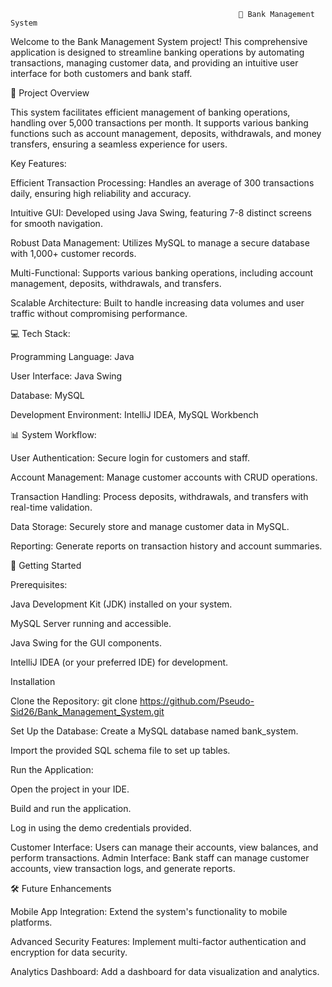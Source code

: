                                                        🏦 Bank Management System
Welcome to the Bank Management System project! This comprehensive application is designed to streamline banking operations by automating transactions, managing customer data, and providing an intuitive user interface for both customers and bank staff.

📜 Project Overview

This system facilitates efficient management of banking operations, handling over 5,000 transactions per month. It supports various banking functions such as account management, deposits, withdrawals, and money transfers, ensuring a seamless experience for users.


Key Features:

Efficient Transaction Processing: Handles an average of 300 transactions daily, ensuring high reliability and accuracy.

Intuitive GUI: Developed using Java Swing, featuring 7-8 distinct screens for smooth navigation.

Robust Data Management: Utilizes MySQL to manage a secure database with 1,000+ customer records.

Multi-Functional: Supports various banking operations, including account management, deposits, withdrawals, and transfers.

Scalable Architecture: Built to handle increasing data volumes and user traffic without compromising performance.



💻 Tech Stack:


Programming Language: Java

User Interface: Java Swing

Database: MySQL

Development Environment: IntelliJ IDEA, MySQL Workbench



📊 System Workflow:


User Authentication: Secure login for customers and staff.

Account Management: Manage customer accounts with CRUD operations.

Transaction Handling: Process deposits, withdrawals, and transfers with real-time validation.

Data Storage: Securely store and manage customer data in MySQL.

Reporting: Generate reports on transaction history and account summaries.




🚀 Getting Started

Prerequisites:


Java Development Kit (JDK) installed on your system.

MySQL Server running and accessible.

Java Swing for the GUI components.

IntelliJ IDEA (or your preferred IDE) for development.


Installation

Clone the Repository:  git clone https://github.com/Pseudo-Sid26/Bank_Management_System.git

Set Up the Database:  Create a MySQL database named bank_system.

Import the provided SQL schema file to set up tables.


Run the Application:

Open the project in your IDE.

Build and run the application.

Log in using the demo credentials provided.

Customer Interface: Users can manage their accounts, view balances, and perform transactions.
Admin Interface: Bank staff can manage customer accounts, view transaction logs, and generate reports.




🛠️ Future Enhancements

Mobile App Integration: Extend the system's functionality to mobile platforms.

Advanced Security Features: Implement multi-factor authentication and encryption for data security.

Analytics Dashboard: Add a dashboard for data visualization and analytics.
